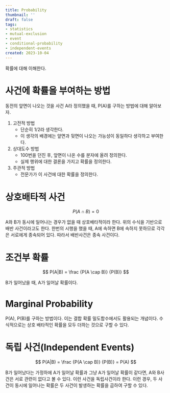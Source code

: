```yaml
---
title: Probability
thumbnail: ''
draft: false
tags:
- statistics
- mutual-exclusion
- event
- conditional-probability
- independent-events
created: 2023-10-04
---
```


확률에 대해 이해한다.

# 사건에 확률을 부여하는 방법

동전의 앞면이 나오는 것을 사건 A라 정의했을 때, P(A)를 구하는 방법에 대해 알아보자.

1. 고전적 방법
   * 단순히 1/2라 생각한다.
   * 이 생각의 배경에는 앞면과 뒷면이 나오는 가능성이 동일하다 생각하고 부여한다.
1. 상대도수 방법
   * 100번을 던진 후, 앞면이 나온 수를 분자에 올려 정의한다.
   * 실제 행위에 대한 결론을 가지고 확률을 정의한다.
1. 주관적 방법
   * 전문가가 이 사건에 대한 확률을 정의한다.

# 상호배타적 사건

$$
P(A \cap B) = 0
$$

A와 B가 동시에 일어나는 경우가 없을 때 상호배타적이라 한다. 위의 수식을 기반으로 배반 사건이라고도 한다. 한번의 시행을 했을 때, A에 속하면 B에 속하지 못하므로 각각은 서로에게 종속되어 있다. 따라서 배반사건은 종속 사건이다.

# 조건부 확률

$$
P(A|B) = \frac {P(A \cap B)} {P(B)}
$$

B가 일어났을 때, A가 일어날 확률이다.

# Marginal Probability

P(A), P(B)를 구하는 방법이다. 이는 결합 확률 밀도함수에서도 활용되는 개념이다. 수식적으로는 상호 배타적인 확률을 모두 더하는 것으로 구할 수 있다.

# 독립 사건(Independent Events)

$$
P(A|B) = \frac {P(A \cap B)} {P(B)} = P(A)
$$

B가 일어났다는 가정하에 A가 일어날 확률과 그냥 A가 일어날 확률이 같다면, A와 B사건은 서로 관련이 없다고 볼 수 있다. 이런 사건을 독립사건이라 한다. 이런 경우, 두 사건이 동시에 일어나는 확률은 두 사건이 발생하는 확률을 곱하여 구할 수 있다.
